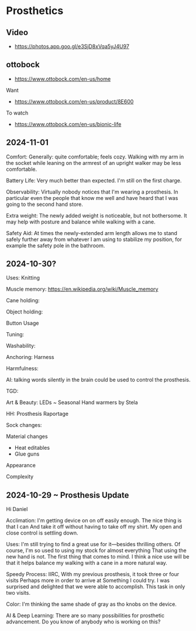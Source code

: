 # Prosthetics

## Video

* https://photos.app.goo.gl/e3SjD8xVqa5yJ4U97

## ottobock

* https://www.ottobock.com/en-us/home

Want

* https://www.ottobock.com/en-us/product/8E600

To watch

* https://www.ottobock.com/en-us/bionic-life

## 2024-11-01

Comfort: Generally: quite comfortable; feels cozy. Walking with my arm in the socket while leaning on the armrest of an upright walker may be less comfortable.

Battery Life: Very much better than expected. I'm still on the first charge.

Observability: Virtually nobody notices that I'm wearing a prosthesis. In particular even the people that know me well and have heard that I was going to the second hand store.

Extra weight: The newly added weight is noticeable, but not bothersome. It may help with posture and balance while walking with a cane.

Safety Aid: At times the newly-extended arm length allows me to stand safely further away from whatever I am using to stabilize my position, for example the safety pole in the bathroom.


## 2024-10-30?

Uses: Knitting

Muscle memory: https://en.wikipedia.org/wiki/Muscle_memory

Cane holding:

Object holding:

Button Usage

Tuning:

Washability:

Anchoring: Harness

Harmfulness:

AI: talking words silently in the brain could be used to control the prosthesis.

TGD:

Art & Beauty: LEDs ~ Seasonal Hand warmers by Stela

HH: Prosthesis Raportage

Sock changes:

Material changes

* Heat editables
* Glue guns

Appearance

Complexity


## 2024-10-29 ~ Prosthesis Update

Hi Daniel

Acclimation: I'm getting device on on off easily enough. The nice thing is that I can And take it off without having to take off my shirt. My open and close control is settling down.

Uses: I'm still trying to find a great use for it—besides thrilling others. Of course, I'm so used to using my stock for almost everything That using the new hand is not. The first thing that comes to mind. I think a nice use will be that it helps balance my walking with a cane in a more natural way.

Speedy Process: IIRC, With my previous prosthesis, it took three or four visits Perhaps more in order to arrive at Something I could try. I was surprised and delighted that we were able to accomplish. This task in only two visits.

Color: I'm thinking the same shade of gray as tho knobs on the device.

AI & Deep Learning: There are so many possibilities for prosthetic advancement. Do you know of anybody who is working on this?



